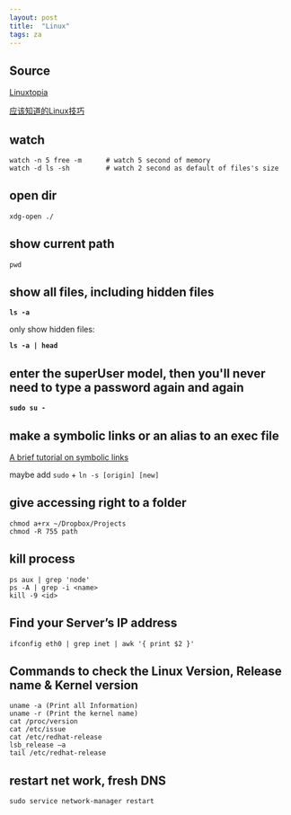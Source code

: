 ```yaml
---
layout: post
title:  "Linux"
tags: za
---
```


## Source
[Linuxtopia](http://www.linuxtopia.org/)

[应该知道的Linux技巧](http://coolshell.cn/articles/8883.html)

## watch

	watch -n 5 free -m  	# watch 5 second of memory
	watch -d ls -sh			# watch 2 second as default of files's size
	
## open dir

	xdg-open ./ 

## show current path

	pwd


## show all files, including hidden files

**`ls -a`**

only show hidden files:

**`ls -a | head`**

## enter the superUser model, then you'll never need to type a password again and again

**`sudo su -`**

## make a symbolic links or an alias to an exec file
[A brief tutorial on symbolic links](http://hints.macworld.com/article.php?story=2001110610290643)

maybe add `sudo` + `ln -s [origin] [new]`

## give accessing right to a folder

	chmod a+rx ~/Dropbox/Projects
	chmod -R 755 path

## kill process
	ps aux | grep 'node'
	ps -A | grep -i <name>
	kill -9 <id>

## Find your Server’s IP address
	ifconfig eth0 | grep inet | awk '{ print $2 }'


## Commands to check the Linux Version, Release name & Kernel version
	uname -a (Print all Information)
	uname -r (Print the kernel name)
	cat /proc/version
	cat /etc/issue
	cat /etc/redhat-release
	lsb_release –a
	tail /etc/redhat-release


## restart net work, fresh DNS
	sudo service network-manager restart
	
	
	
